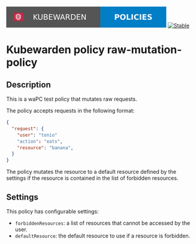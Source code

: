 [![Kubewarden Policy Repository](https://github.com/kubewarden/community/blob/main/badges/kubewarden-policies.svg)](https://github.com/kubewarden/community/blob/main/REPOSITORIES.md#policy-scope)
[![Stable](https://img.shields.io/badge/status-stable-brightgreen?style=for-the-badge)](https://github.com/kubewarden/community/blob/main/REPOSITORIES.md#stable)

# Kubewarden policy raw-mutation-policy

## Description

This is a waPC test policy that mutates raw requests.

The policy accepts requests in the following format:

```json
{
  "request": {
    "user": "tonio"
    "action": "eats",
    "resource": "banana",
  }
}
```

The policy mutates the resource to a default resource defined by the settings
if the resource is contained in the list of forbidden resources.

## Settings

This policy has configurable settings:

- `forbiddenResources`: a list of resources that cannot be accessed by the user.
- `defaultResource`: the default resource to use if a resource is forbidden.
